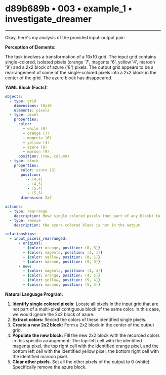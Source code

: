 # d89b689b • 003 • example_1 • investigate_dreamer

---
Okay, here's my analysis of the provided input-output pair:

**Perception of Elements:**

The task involves a transformation of a 10x10 grid. The input grid contains single-colored, isolated pixels (orange '7', magenta '6', yellow '4', maroon '9') and a 2x2 block of azure ('8') pixels. The output grid appears to be a rearrangement of some of the single-colored pixels into a 2x2 block in the center of the grid. The azure block has disappeared.

**YAML Block (Facts):**



```yaml
objects:
  - type: grid
    dimensions: 10x10
    elements: pixels
  - type: pixel
    properties:
      color:
        - white (0)
        - orange (7)
        - magenta (6)
        - yellow (4)
        - azure (8)
        - maroon (9)
      position: (row, column)
  - type: block
    properties:
       color: azure (8)
       position:
          - (4,4)
          - (4,5)
          - (5,4)
          - (5,5)
       dimension: 2x2

actions:
  - type: rearrange
    description: Move single colored pixels (not part of any block) to form a new block
  - type: remove
    description: the azure colored block is not in the output

relationships:
  - input_pixels_rearranged:
      - original:
        - {color: orange, position: (0, 8)}
        - {color: magenta, position: (3, 1)}
        - {color: yellow, position: (8, 1)}
        - {color: maroon, position: (9, 9)}
      - new:
        - {color: magenta, position: (4, 4)}
        - {color: orange, position: (4, 5)}
        - {color: yellow, position: (5, 4)}
        - {color: maroon, position: (5, 5)}
```



**Natural Language Program:**

1.  **Identify single colored pixels:** Locate all pixels in the input grid that are not part of a multi-pixel contiguous block of the same color. In this case, we would ignore the 2x2 block of azure.
2.  **Extract colors:** Record the colors of these identified single pixels.
3.  **Create a new 2x2 block:** Form a 2x2 block in the center of the output grid.
4.  **Populate the new block:** Fill the new 2x2 block with the recorded colors in this specific arrangement: The top-left cell with the identified magenta pixel, the top right cell with the identified orange pixel, and the bottom left cell with the identified yellow pixel, the bottom right cell with the identified maroon pixel.
5.  **Clear other pixels.** Set all the other pixels of the output to 0 (white). Specifically remove the azure block.


